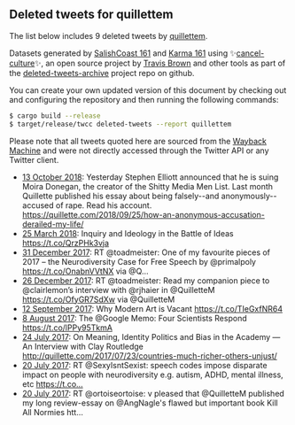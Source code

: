 ## Deleted tweets for quillettem

The list below includes 9 deleted tweets by
[quillettem](https://twitter.com/quillettem).


Datasets generated by [SalishCoast 161](https://twitter.com/SalishCoastA) and [Karma 161](https://twitter.com/KarmaOneSixOne) using ✨[cancel-culture](https://github.com/travisbrown/cancel-culture)✨, an open source project by [Travis Brown](https://twitter.com/travisbrown) and other tools as part of the [deleted-tweets-archive](https://github.com/salcoast/deleted-tweets-archive/) project repo on github.

You can create your own updated version of this document by checking out and configuring the
repository and then running the following commands:

```bash
$ cargo build --release
$ target/release/twcc deleted-tweets --report quillettem
```

Please note that all tweets quoted here are sourced from the
[Wayback Machine](https://web.archive.org) and were not directly accessed through the Twitter API or
any Twitter client.

* [13 October 2018](https://web.archive.org/web/20181013125904/https://twitter.com/QuilletteM/status/1051094959263272961): Yesterday Stephen Elliott announced that he is suing Moira Donegan, the creator of the Shitty Media Men List. Last month Quillette published his essay about being falsely--and anonymously--accused of rape. Read his account. https://quillette.com/2018/09/25/how-an-anonymous-accusation-derailed-my-life/
* [25 March 2018](https://web.archive.org/web/20180325125000/https://twitter.com/QuilletteM/status/977890342610591744): Inquiry and Ideology in the Battle of Ideas https://t.co/QrzPHk3vja
* [31 December 2017](https://web.archive.org/web/20171231193454/https://twitter.com/QuilletteM/status/947551658350845952): RT @toadmeister: One of my favourite pieces of 2017 – the Neurodiversity Case for Free Speech by @primalpoly https://t.co/OnabnVVtNX via @Q…
* [26 December 2017](https://web.archive.org/web/20171226042440/https://twitter.com/QuilletteM/status/945510651295809536): RT @toadmeister: Read my companion piece to @clairlemon’s interview with @rjhaier in @QuilletteM https://t.co/OfyGR7SdXw via @QuilletteM
* [12 September 2017](https://web.archive.org/web/20170912075941/https://twitter.com/QuilletteM/status/907514036098449408): Why Modern Art is Vacant https://t.co/TIeGxfNR64
* [ 8 August 2017](https://web.archive.org/web/20170808010622/https://twitter.com/QuilletteM/status/894726446274314240): The @Google Memo: Four Scientists Respond https://t.co/lPPy95TkmA
* [24 July 2017](https://web.archive.org/web/20170724060641/https://twitter.com/QuilletteM/status/889364526784802816): On Meaning, Identity Politics and Bias in the Academy — An Interview with Clay Routledge http://quillette.com/2017/07/23/countries-much-richer-others-unjust/
* [20 July 2017](https://web.archive.org/web/20170720221103/https://twitter.com/QuilletteM/status/888159344793051136): RT @SexyIsntSexist: speech codes impose disparate impact on people with neurodiversity e.g. autism, ADHD, mental illness, etc  https://t.co…
* [20 July 2017](https://web.archive.org/web/20170720014701/https://twitter.com/QuilletteM/status/887851306739654656): RT @ortoiseortoise: v pleased that @QuilletteM published my long review-essay on @AngNagle's flawed but important book Kill All Normies htt…
